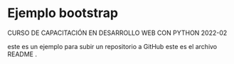 # Ejemplo bootstrap
CURSO DE CAPACITACIÓN EN DESARROLLO WEB CON PYTHON 2022-02

este es un ejemplo para subir un repositorio a GitHub este es el archivo README .
